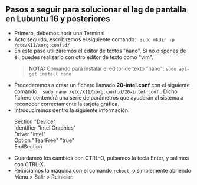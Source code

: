 <html lang="es">
<head>
    <meta charset="UTF-8">
    <meta name="description" content="Solución al lag en pantalla en Lubuntu">
    <meta name="keywords" content="lubuntu">
    <meta name="author" content="Juan Diego Mesa Álvarez";
</head>
<body>
<h2>Pasos a seguir para solucionar el lag de pantalla en Lubuntu 16 y posteriores</h2>
<ul>
  <li>Primero, debemos abrir una Terminal</li>
  <li>Acto seguido, escribiremos el siguiente comando: <code> sudo mkdir -p /etc/X11/xorg.conf.d/ </code></li>
  <li>En este paso utilizaremos el editor de textos "nano". Si no dispones de él, puedes realizarlo con otro editor de texto como "vim".</li> 
  <blockquote>
  <p><strong>NOTA:</strong> Comando para instalar el editor de texto "nano": <code>sudo apt-get install nano </code></p>
  </blockquote>
  <li>Procederemos a crear un fichero llamado <b>20-intel.conf</b> con el siguiente comando: <code> sudo nano /etc/X11/xorg.conf.d/20-intel.conf</code>
  . Dicho fichero contendrá una serie de parámetros que ayudarán al sistema a reconocer correctamente la tarjeta gráfica.</li>
  
  <li>Introduciremos dentro la siguiente información:
  <p>
    Section "Device" <br>
   Identifier  "Intel Graphics" <br>
   Driver      "intel" <br>
   Option      "TearFree"    "true" <br>
   EndSection <br>
  </p>
  </li>
  
  <li>Guardamos los cambios con CTRL-O, pulsamos la tecla Enter, y salimos con CTRL-X.</li>
  <li>Reiniciamos la máquina con el comando <code>reboot</code>, o simplemente abriendo Menú > Salir > Reiniciar. </li>
 </ul>
</body>
</html>
